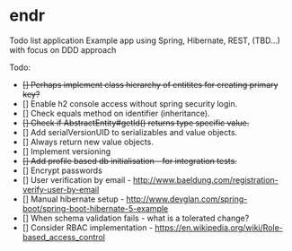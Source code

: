 # endr
Todo list application
Example app using Spring, Hibernate, REST, (TBD...) with focus on DDD approach 

Todo:
 - ~~[] Perhaps implement class hierarchy of entitites for creating primary key?~~
 - [] Enable h2 console access without spring security login.
 - [] Check equals method on identifier (inheritance).
 - ~~[] Check if AbstractEntity#getId() returns type specific value.~~
 - [] Add serialVersionUID to serializables and value objects.
 - [] Always return new value objects.
 - [] Implement versioning
 - ~~[] Add profile based db initialisation - for integration tests.~~
 - [] Encrypt passwords
 - [] User verification by email - http://www.baeldung.com/registration-verify-user-by-email
 - [] Manual hibernate setup - http://www.devglan.com/spring-boot/spring-boot-hibernate-5-example
 - [] When schema validation fails - what is a tolerated change?
 - [] Consider RBAC implementation - https://en.wikipedia.org/wiki/Role-based_access_control
